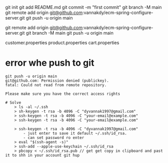 git init
git add README.md
git commit -m "first commit"
git branch -M main
git remote add origin git@github.com:vannakdy/ecm-spring-configure-server.git
git push -u origin main

git remote add origin git@github.com:vannakdy/ecm-spring-configure-server.git
git branch -M main
git push -u origin main

customer.properties
product.properties
cart.properties

# error whe push to git

    git push -u origin main
    git@github.com: Permission denied (publickey).
    fatal: Could not read from remote repository.

    Please make sure you have the correct access rights

    # Solve
        > ls -al ~/.ssh
        > sh-keygen -t rsa -b 4096 -C "dyvannak1997@gmail.com"
        > ssh-keygen -t rsa -b 4096 -C "your-email@example.com"
        > ssh-keygen -t rsa -b 4096 -C "your-email@example.com"

        > ssh-keygen -t rsa -b 4096 -C "dyvannak1997@gmail.com"
            - just enter to save it default ~/.ssh/id_rsa.
            - can set password ro enter
        > eval "$(ssh-agent -s)"
        > ssh-add --apple-use-keychain ~/.ssh/id_rsa
        > pbcopy < ~/.ssh/id_rsa.pub // get get copy in clipboard and past it to shh in your account git hup
